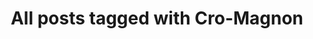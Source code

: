 ---
layout: tag
title: "All posts tagged with Cro-Magnon"
permalink: /weblog/tags/cro-magnon/
taxonomy: Cro-Magnon
---